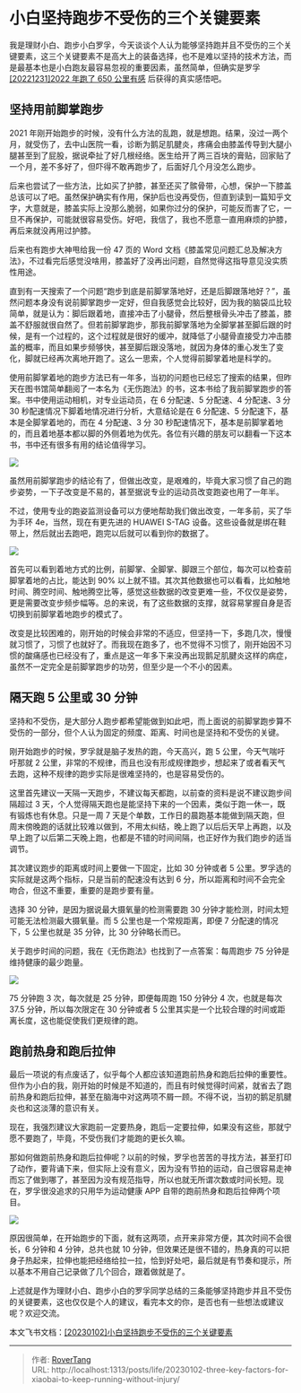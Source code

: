# 小白坚持跑步不受伤的三个关键要素


我是理财小白、跑步小白罗孚，今天谈谈个人认为能够坚持跑并且不受伤的三个关键要素，这三个关键要素不是高大上的装备选择，也不是难以坚持的技术方法，而是最基本也是小白跑友最容易忽视的重要因素，虽然简单，但确实是罗孚[[20221231]2022 年跑了 650 公里有感](https://rovertang.feishu.cn/docx/ULqGd2HEWoL0rtx7fNgcnwDdnHc) 后获得的真实感悟吧。

## 坚持用前脚掌跑步

2021 年刚开始跑步的时候，没有什么方法的乱跑，就是想跑。结果，没过一两个月，就受伤了，去中山医院一看，诊断为鹅足肌腱炎，疼痛会由膝盖传导到大腿小腿甚至到了屁股，据说牵扯了好几根经络。医生给开了两三百块的膏贴，回家贴了一个月，差不多好了，但吓得不敢再跑步了，后面好几个月没怎么跑步。

后来也尝试了一些方法，比如买了护膝，甚至还买了髌骨带，心想，保护一下膝盖总该可以了吧。虽然保护确实有作用，保护后也没再受伤，但直到读到一篇知乎文字，大意就是，膝盖实际上没那么脆弱，如果你过分的保护，可能反而害了它，一旦不再保护，可能就很容易受伤。好吧，我信了，我也不愿意一直用麻烦的护膝，再后来就没再用过护膝。

后来也有跑步大神甩给我一份 47 页的 Word 文档《膝盖常见问题汇总及解决方法》，不过看完后感觉没啥用，膝盖好了没再出问题，自然觉得这指导意见没实质性用途。

直到有一天搜索了一个问题“跑步到底是前脚掌落地好，还是后脚跟落地好？”，虽然问题本身没有说前脚掌跑步一定好，但自我感觉会比较好，因为我的脑袋瓜比较简单，就是认为：脚后跟着地，直接冲击了小腿骨，然后整根骨头冲击了膝盖，膝盖不舒服就很自然了。但若前脚掌跑步，那我前脚掌落地为全脚掌甚至脚后跟的时候，是有一个过程的，这个过程就是很好的缓冲，就降低了小腿骨直接受力冲击膝盖的概率，而且如果步频够快，甚至脚后跟没落地，就因为身体的重心发生了变化，脚就已经再次离地开跑了。这么一思索，个人觉得前脚掌着地是科学的。

使用前脚掌着地的跑步方法已有一年多，当初的问题也已经忘了搜索的结果，但昨天在图书馆简单翻阅了一本名为《无伤跑法》的书，这本书给了我前脚掌跑步的答案。书中使用运动相机，对专业运动员，在 6 分配速、5 分配速、4 分配速、3 分 30 秒配速情况下脚着地情况进行分析，大意结论是在 6 分配速、5 分配速下，基本是全脚掌着地的，而在 4 分配速、3 分 30 秒配速情况下，基本是前脚掌着地的，而且着地基本都以脚的外侧着地为优先。各位有兴趣的朋友可以翻看一下这本书，书中还有很多有用的结论值得学习。

![](static/boxcndflbkX6RNTGQABuF2Ja4xg.png)

虽然用前脚掌跑步的结论有了，但做出改变，是艰难的，毕竟大家习惯了自己的跑步姿势，一下子改变是不易的，甚至据说专业的运动员改变跑姿也用了一年半。

不过，使用专业的跑姿监测设备可以方便地帮助我们做出改变，一年多前，买了华为手环 4e，当然，现在有更先进的 HUAWEI S-TAG 设备。这些设备就是绑在鞋带上，然后就出去跑吧，跑完以后就可以看到你的数据了。

![](static/boxcnUchJ1eMHGDSif9452aD2Qr.jpg)

首先可以看到着地方式的比例，前脚掌、全脚掌、脚跟三个部位，每次可以检查前脚掌着地的占比，能达到 90% 以上就不错。其次其他数据也可以看看，比如触地时间、腾空时间、触地腾空比等，感觉这些数据的改变更难一些，不仅仅是姿势，更是需要改变步频步幅等。总的来说，有了这些数据的支撑，就容易掌握自身是否切换到前脚掌着地跑步的模式了。

改变是比较困难的，刚开始的时候会非常的不适应，但坚持一下，多跑几次，慢慢就习惯了，习惯了也就好了。而我现在跑多了，也不觉得不习惯了，刚开始因不习惯的酸痛感也已经没有了，重点是这一年多下来没再出现鹅足肌腱炎这样的病症，虽然不一定完全是前脚掌跑步的功劳，但至少是一个不小的因素。

## 隔天跑 5 公里或 30 分钟

坚持和不受伤，是大部分人跑步都希望能做到如此吧，而上面说的前脚掌跑步算不受伤的一部分，但个人认为固定的频度、距离、时间也是坚持和不受伤的关键。

刚开始跑步的时候，罗孚就是脑子发热的跑，今天高兴，跑 5 公里，今天气喘吁吁那就 2 公里，非常的不规律，而且也没有形成规律跑步，想起来了或者看天气去跑，这种不规律的跑步实际是很难坚持的，也是容易受伤的。

这里首先建议一天隔一天跑步，不建议每天都跑，以前查的资料是说不建议跑步间隔超过 3 天，个人觉得隔天跑也是能坚持下来的一个因素，类似于跑一休一，既有锻炼也有休息。只是一周 7 天是个单数，工作日的晨跑基本能做到隔天跑，但周末傍晚跑的话就比较难以做到，不用太纠结，晚上跑了以后后天早上再跑，以及早上跑了以后第二天晚上跑，也都是不错的时间间隔，也正好作为我们跑步的适当调节。

其次建议跑步的距离或时间上要做一下固定，比如 30 分钟或者 5 公里。罗孚选的实际就是这两个指标，只是当前的配速没有达到 6 分，所以距离和时间不会完全吻合，但这不重要，重要的是跑步要有量。

选择 30 分钟，是因为据说最大摄氧量的检测需要跑 30 分钟才能检测，时间太短可能无法检测最大摄氧量。而 5 公里也是一个常规距离，即便 7 分配速的情况下，5 公里也就是 35 分钟，比 30 分钟略长而已。

关于跑步时间的问题，我在《无伤跑法》也找到了一点答案：每周跑步 75 分钟是维持健康的最少跑量。

![](static/boxcnsr8DDwGdb0SEM2IK5YfJod.png)

75 分钟跑 3 次，每次就是 25 分钟，即便每周跑 150 分钟分 4 次，也就是每次 37.5 分钟，所以每次限定在 30 分钟或者 5 公里其实是一个比较合理的时间或距离长度，这也能促使我们更规律的跑。

## 跑前热身和跑后拉伸

最后一项说的有点废话了，似乎每个人都应该知道跑前热身和跑后拉伸的重要性。但作为小白的我，刚开始的时候是不知道的，而且有时候觉得时间紧，就省去了跑前热身和跑后拉伸，甚至在脑海中对这两项不屑一顾。不得不说，当初的鹅足肌腱炎也和这淡薄的意识有关。

现在，我强烈建议大家跑前一定要热身，跑后一定要拉伸，如果没有这些，那就宁愿不要跑了，毕竟，不受伤我们才能跑的更长久嘛。

那如何做跑前热身和跑后拉伸呢？以前的时候，罗孚也苦苦的寻找方法，甚至打印了动作，要背诵下来，但实际上没有意义，因为没有节拍的运动，自己很容易走神而忘了做到哪了，甚至因为没有规范指导，所以也就无所谓次数或时间长短。现在，罗孚很没追求的只用华为运动健康 APP 自带的跑前热身和跑后拉伸两个项目。

![](static/boxcnhSVsF2VqFXDKjUHCYNVEFe.png)

原因很简单，在开始跑步的下面，就有这两项，点开来非常方便，其次时间不会很长，6 分钟和 4 分钟，总共也就 10 分钟，但效果还是很不错的，热身真的可以把身子热起来，拉伸也能把经络给拉一拉，恰到好处吧，最后就是有节奏和提示，所以基本不用自己记录做了几个回合，跟着做就是了。

上述就是作为理财小白、跑步小白的罗孚同学总结的三条能够坚持跑步并且不受伤的关键要素，这也仅仅是个人的建议，看完本文的你，是否也有一些想法或建议呢？欢迎交流。

本文飞书文档：[[20230102]小白坚持跑步不受伤的三个关键要素](https://rovertang.feishu.cn/docx/PsMEdm1UBoAXCax9XDIcbCKKnud)


---

> 作者: [RoverTang](https://rovertang.com)  
> URL: http://localhost:1313/posts/life/20230102-three-key-factors-for-xiaobai-to-keep-running-without-injury/  

